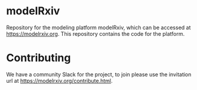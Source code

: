 # modelRxiv

Repository for the modeling platform modelRxiv, which can be accessed at https://modelrxiv.org. This repository contains the code for the platform.

# Contributing

We have a community Slack for the project, to join please use the invitation url at https://modelrxiv.org/contribute.html.

